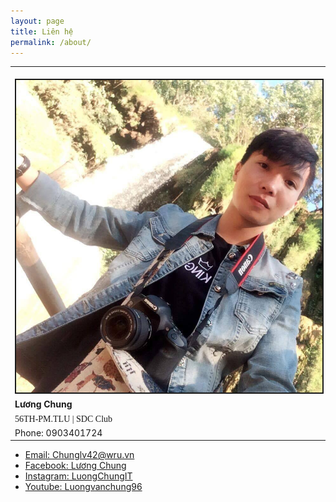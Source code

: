 ```yaml
---
layout: page
title: Liên hệ
permalink: /about/
---
```

<table width="350" cellspacing="0" cellpadding="0">
<tbody>
<tr>
<td valign="top"><strong><br />
<img src="./static/img/avatar.png" alt="Skills Development Club." width="500" height="500" border="2" /></a><br /></strong></td>
</tr>
<tr>
<td valign="top"><strong>Lương Chung</strong></td>
</tr>
<tr>
<td valign="top"><span style="font-family: Verdana;">56TH-PM.TLU |&nbsp;SDC Club</span></td>
</tr>
<tr>
<td valign="top">Phone: 0903401724</td>
</tr>
</tbody>
</table>
<div class="inner">
<ul class="contact">
	<li ><a href="http://gmail.com">Email: Chunglv42@wru.vn</a></li>
	<li ><a href="https://www.facebook.com/L.u.o.n.g.C.h.u.n.g.W.R.U">Facebook: Lương Chung</a></li>
	<li><a href="https://www.instagram.com/luongchung.it">Instagram: LuongChungIT</a></li>
	<li><a href="https://www.youtube.com/user/luongvanchung96">Youtube: Luongvanchung96</a></li>
</ul>					
</div>
